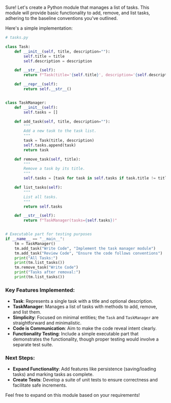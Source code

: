 Sure! Let's create a Python module that manages a list of tasks. This module will provide basic functionality to add, remove, and list tasks, adhering to the baseline conventions you've outlined.

Here's a simple implementation:

```python
# tasks.py

class Task:
    def __init__(self, title, description=""):
        self.title = title
        self.description = description

    def __str__(self):
        return f"Task(title='{self.title}', description='{self.description}')"

    def __repr__(self):
        return self.__str__()


class TaskManager:
    def __init__(self):
        self.tasks = []

    def add_task(self, title, description=""):
        """
        Add a new task to the task list.
        """
        task = Task(title, description)
        self.tasks.append(task)
        return task

    def remove_task(self, title):
        """
        Remove a task by its title.
        """
        self.tasks = [task for task in self.tasks if task.title != title]

    def list_tasks(self):
        """
        List all tasks.
        """
        return self.tasks

    def __str__(self):
        return f"TaskManager(tasks={self.tasks})"


# Executable part for testing purposes
if __name__ == "__main__":
    tm = TaskManager()
    tm.add_task("Write Code", "Implement the task manager module")
    tm.add_task("Review Code", "Ensure the code follows conventions")
    print("All Tasks:")
    print(tm.list_tasks())
    tm.remove_task("Write Code")
    print("Tasks after removal:")
    print(tm.list_tasks())
```

### Key Features Implemented:
- **Task**: Represents a single task with a title and optional description.
- **TaskManager**: Manages a list of tasks with methods to add, remove, and list them.
- **Simplicity**: Focused on minimal entities; the `Task` and `TaskManager` are straightforward and minimalistic.
- **Code is Communication**: Aim to make the code reveal intent clearly.
- **Functionality Testing**: Include a simple executable part that demonstrates the functionality, though proper testing would involve a separate test suite.

### Next Steps:
- **Expand Functionality**: Add features like persistence (saving/loading tasks) and marking tasks as complete.
- **Create Tests**: Develop a suite of unit tests to ensure correctness and facilitate safe increments.

Feel free to expand on this module based on your requirements!